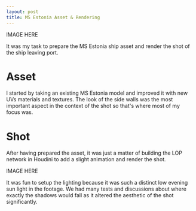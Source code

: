 ```yaml
---
layout: post
title: MS Estonia Asset & Rendering
---
```


IMAGE HERE

It was my task to prepare the MS Estonia ship asset and render the shot of the ship leaving port.

# Asset

I started by taking an existing MS Estonia model and improved it with new UVs materials and textures. The look of the side walls was the most important aspect in the context of the shot so that's where most of my focus was.

# Shot

After having prepared the asset, it was just a matter of building the LOP network in Houdini to add a slight animation and render the shot.

IMAGE HERE

It was fun to setup the lighting because it was such a distinct low evening sun light in the footage. We had many tests and discussions about where exactly the shadows would fall as it altered the aesthetic of the shot significantly.